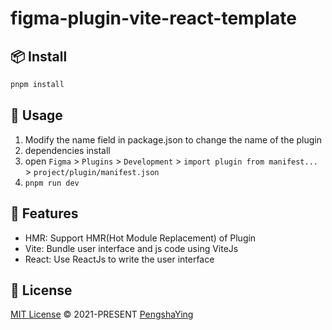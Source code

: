 # figma-plugin-vite-react-template

## 📦 Install

```bash
pnpm install
```

## 🔨 Usage

1. Modify the name field in package.json to change the name of the plugin
2. dependencies install
3. open `Figma` > `Plugins` > `Development` > `import plugin from manifest...` > `project/plugin/manifest.json`
4. `pnpm run dev`

## 🚀 Features

- HMR: Support HMR(Hot Module Replacement) of Plugin
- Vite: Bundle user interface and js code using ViteJs
- React: Use ReactJs to write the user interface

## 📄 License

[MIT License](https://github.com/yingpengsha/figma-plugin-vite-react-template/blob/main/LICENSE) &copy; 2021-PRESENT [PengshaYing](https://github.com/yingpengsha)
